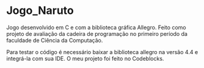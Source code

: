 # Jogo_Naruto
 Jogo desenvolvido em C e com a biblioteca gráfica Allegro. Feito como projeto de avaliação da cadeira de programação no primeiro período da faculdade de Ciência da Computação.

Para testar o código é necessário baixar a biblioteca allegro na versão 4.4 e integrá-la com sua IDE. O meu projeto foi feito no Codeblocks.